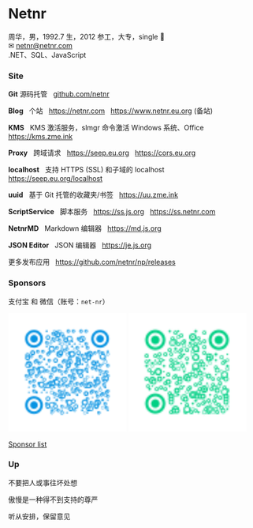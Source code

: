 # Netnr
周华，男，1992.7 生，2012 参工，大专，single 🤣  
✉ netnr@netnr.com  
.NET、SQL、JavaScript


### Site
**Git** 源码托管
&nbsp; [github.com/netnr](https://github.com/netnr) 

**Blog**
&nbsp; 个站
&nbsp; https://netnr.com
&nbsp; https://www.netnr.eu.org (备站)

**KMS**
&nbsp; KMS 激活服务，slmgr 命令激活 Windows 系统、Office
&nbsp; https://kms.zme.ink

**Proxy**
&nbsp; 跨域请求
&nbsp; https://seep.eu.org
&nbsp; https://cors.eu.org

**localhost**
&nbsp; 支持 HTTPS (SSL) 和子域的 localhost
&nbsp; https://seep.eu.org/localhost

**uuid**
&nbsp; 基于 Git 托管的收藏夹/书签
&nbsp; https://uu.zme.ink

**ScriptService**
&nbsp; 脚本服务
&nbsp; https://ss.js.org
&nbsp; https://ss.netnr.com

**NetnrMD**
&nbsp; Markdown 编辑器
&nbsp; https://md.js.org

**JSON Editor**
&nbsp; JSON 编辑器
&nbsp; https://je.js.org

更多发布应用
&nbsp; https://github.com/netnr/np/releases


### Sponsors
支付宝 和 微信（账号：`net-nr`）  

<img src="static/donate/alipay.svg" title="支付宝" height="240" />
<img src="static/donate/wechat.svg" title="微信，微信账号：net-nr" height="240" />

[Sponsor list](SPONSORS.md)


### Up
不要把人或事往坏处想

傲慢是一种得不到支持的尊严

听从安排，保留意见